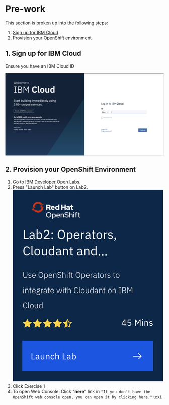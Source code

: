 # Pre-work

This section is broken up into the following steps:

1. [Sign up for IBM Cloud](https://ibm.biz/trmeetup74)
2. Provision your OpenShift environment

## 1. Sign up for IBM Cloud

Ensure you have an IBM Cloud ID

![Cloud Sign up](../.gitbook/assets/ibm-cloud-sign-up.png)

## 2. Provision your OpenShift Environment

1. Go to [IBM Developer Open Labs](https://developer.ibm.com/openlabs/openshift). 
2. Press "Launch Lab" button on Lab2.  ![](../.gitbook/assets/screen-shot-2020-06-29-at-10.55.15.png) 
3. Click Exercise 1
4. To open Web Console:  Click "**here**" link in `"If you don't have the OpenShift web console open, you can open it by clicking here."` text.

